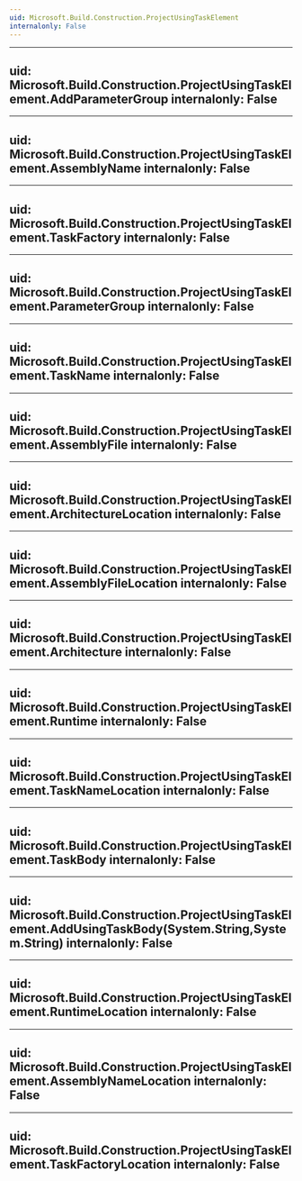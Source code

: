 ```yaml
---
uid: Microsoft.Build.Construction.ProjectUsingTaskElement
internalonly: False
---
```


---
uid: Microsoft.Build.Construction.ProjectUsingTaskElement.AddParameterGroup
internalonly: False
---

---
uid: Microsoft.Build.Construction.ProjectUsingTaskElement.AssemblyName
internalonly: False
---

---
uid: Microsoft.Build.Construction.ProjectUsingTaskElement.TaskFactory
internalonly: False
---

---
uid: Microsoft.Build.Construction.ProjectUsingTaskElement.ParameterGroup
internalonly: False
---

---
uid: Microsoft.Build.Construction.ProjectUsingTaskElement.TaskName
internalonly: False
---

---
uid: Microsoft.Build.Construction.ProjectUsingTaskElement.AssemblyFile
internalonly: False
---

---
uid: Microsoft.Build.Construction.ProjectUsingTaskElement.ArchitectureLocation
internalonly: False
---

---
uid: Microsoft.Build.Construction.ProjectUsingTaskElement.AssemblyFileLocation
internalonly: False
---

---
uid: Microsoft.Build.Construction.ProjectUsingTaskElement.Architecture
internalonly: False
---

---
uid: Microsoft.Build.Construction.ProjectUsingTaskElement.Runtime
internalonly: False
---

---
uid: Microsoft.Build.Construction.ProjectUsingTaskElement.TaskNameLocation
internalonly: False
---

---
uid: Microsoft.Build.Construction.ProjectUsingTaskElement.TaskBody
internalonly: False
---

---
uid: Microsoft.Build.Construction.ProjectUsingTaskElement.AddUsingTaskBody(System.String,System.String)
internalonly: False
---

---
uid: Microsoft.Build.Construction.ProjectUsingTaskElement.RuntimeLocation
internalonly: False
---

---
uid: Microsoft.Build.Construction.ProjectUsingTaskElement.AssemblyNameLocation
internalonly: False
---

---
uid: Microsoft.Build.Construction.ProjectUsingTaskElement.TaskFactoryLocation
internalonly: False
---
